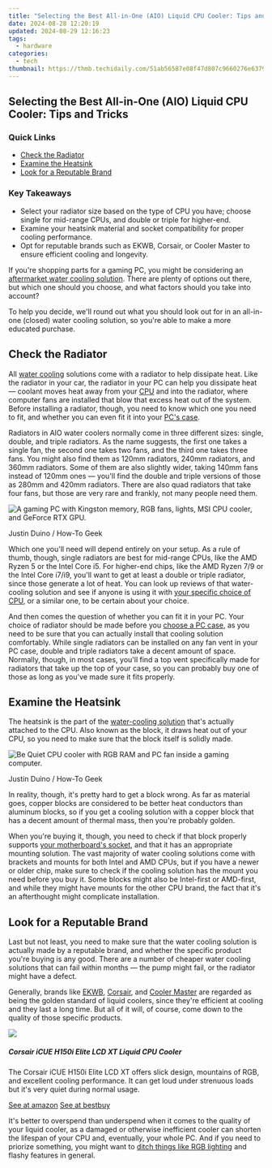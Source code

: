 ```yaml
---
title: "Selecting the Best All-in-One (AIO) Liquid CPU Cooler: Tips and Tricks"
date: 2024-08-28 12:20:19
updated: 2024-08-29 12:16:23
tags:
  - hardware
categories:
  - tech
thumbnail: https://thmb.techidaily.com/51ab56587e08f47d807c9660276e637958571843dacf99014ff4e035dcf2337d.jpg
---
```


## Selecting the Best All-in-One (AIO) Liquid CPU Cooler: Tips and Tricks

### Quick Links

* [Check the Radiator](https://fox-access.techidaily.com/devising-epoch-shifting-spectacles/)
* [Examine the Heatsink](https://fox-helps.techidaily.com/new-in-2024-leading-websites-for-superior-vector-images/)
* [Look for a Reputable Brand](https://tech-renaissance.techidaily.com/become-a-pro-at-royal-match-expert-tips-and-techniques-for-winning/)

### Key Takeaways

* Select your radiator size based on the type of CPU you have; choose single for mid-range CPUs, and double or triple for higher-end.
* Examine your heatsink material and socket compatibility for proper cooling performance.
* Opt for reputable brands such as EKWB, Corsair, or Cooler Master to ensure efficient cooling and longevity.

 If you're shopping parts for a gaming PC, you might be considering an [aftermarket water cooling solution](https://eaxpv-info.techidaily.com/updated-2024-approved-how-to-elevate-youtube-broadcasts-select-the-right-webcam/). There are plenty of options out there, but which one should you choose, and what factors should you take into account?

 To help you decide, we'll round out what you should look out for in an all-in-one (closed) water cooling solution, so you're able to make a more educated purchase.

##  Check the Radiator

 All [water cooling](https://screen-sharing-recording.techidaily.com/updated-reinstating-lost-sound-output-in-obs-recordings-for-2024/) solutions come with a radiator to help dissipate heat. Like the radiator in your car, the radiator in your PC can help you dissipate heat — coolant moves heat away from your [CPU](https://facebook-clips.techidaily.com/echoes-of-now-strategies-for-downloading-current-events/) and into the radiator, where computer fans are installed that blow that excess heat out of the system. Before installing a radiator, though, you need to know which one you need to fit, and whether you can even fit it into your [PC's case](https://tech-revival.techidaily.com/interactive-ai-duo-unveiling-3-approaches-to-chatgpt-and-wolframalliance/).

 Radiators in AIO water coolers normally come in three different sizes: single, double, and triple radiators. As the name suggests, the first one takes a single fan, the second one takes two fans, and the third one takes three fans. You might also find them as 120mm radiators, 240mm radiators, and 360mm radiators. Some of them are also slightly wider, taking 140mm fans instead of 120mm ones — you'll find the double and triple versions of those as 280mm and 420mm radiators. There are also quad radiators that take four fans, but those are very rare and frankly, not many people need them.

![A gaming PC with Kingston memory, RGB fans, lights, MSI CPU cooler, and GeForce RTX GPU.](https://static1.howtogeekimages.com/wordpress/wp-content/uploads/2024/05/52647613799_89e2459914_o.jpg) 

Justin Duino / How-To Geek

 Which one you'll need will depend entirely on your setup. As a rule of thumb, though, single radiators are best for mid-range CPUs, like the AMD Ryzen 5 or the Intel Core i5\. For higher-end chips, like the AMD Ryzen 7/9 or the Intel Core i7/i9, you'll want to get at least a double or triple radiator, since those generate a lot of heat. You can look up reviews of that water-cooling solution and see if anyone is using it with [your specific choice of CPU](https://fox-boxes.techidaily.com/updated-mastering-the-art-of-design-10-secrets-for-podcast-imagery-for-2024/), or a similar one, to be certain about your choice.

 And then comes the question of whether you can fit it in your PC. Your choice of radiator should be made before you [choose a PC case](https://fox-helps.techidaily.com/apex-assemblies-best-laptop-trio-for-4k-visionaries-for-2024/), as you need to be sure that you can actually install that cooling solution comfortably. While single radiators can be installed on any fan vent in your PC case, double and triple radiators take a decent amount of space. Normally, though, in most cases, you'll find a top vent specifically made for radiators that take up the top of your case, so you can probably buy one of those as long as you've made sure it fits properly.

##  Examine the Heatsink

 The heatsink is the part of the [water-cooling solution](https://screen-sharing-recording.techidaily.com/updated-reinstating-lost-sound-output-in-obs-recordings-for-2024/) that's actually attached to the CPU. Also known as the block, it draws heat out of your CPU, so you need to make sure that the block itself is solidly made.

![Be Quiet CPU cooler with RGB RAM and PC fan inside a gaming computer.](https://static1.howtogeekimages.com/wordpress/wp-content/uploads/2024/05/53487823357_3370a87fdb_o-1.jpg) 

Justin Duino / How-To Geek

 In reality, though, it's pretty hard to get a block wrong. As far as material goes, copper blocks are considered to be better heat conductors than aluminum blocks, so if you get a cooling solution with a copper block that has a decent amount of thermal mass, then you're probably golden.

 When you're buying it, though, you need to check if that block properly supports [your motherboard's socket](https://location-social.techidaily.com/how-to-pause-life360-location-sharing-for-apple-iphone-6s-drfone-by-drfone-virtual-ios/), and that it has an appropriate mounting solution. The vast majority of water cooling solutions come with brackets and mounts for both Intel and AMD CPUs, but if you have a newer or older chip, make sure to check if the cooling solution has the mount you need before you buy it. Some blocks might also be Intel-first or AMD-first, and while they might have mounts for the other CPU brand, the fact that it's an afterthought might complicate installation.

##  Look for a Reputable Brand

 Last but not least, you need to make sure that the water cooling solution is actually made by a reputable brand, and whether the specific product you're buying is any good. There are a number of cheaper water cooling solutions that can fail within months — the pump might fail, or the radiator might have a defect.

 Generally, brands like [EKWB](https://www.ekwb.com/), [Corsair](https://www.corsair.com/us/en/Categories/Products/Liquid-Cooling/c/Cor%5FProducts%5FCooling), and [Cooler Master](https://www.coolermaster.com/catalog/coolers/) are regarded as being the golden standard of liquid coolers, since they're efficient at cooling and they last a long time. But all of it will, of course, come down to the quality of those specific products.

![](https://static1.howtogeekimages.com/wordpress/wp-content/uploads/2023/06/31t3baahbfl-_sl160_.jpg) 

#####  Corsair iCUE H150i Elite LCD XT Liquid CPU Cooler 

The Corsair iCUE H150i Elite LCD XT offers slick design, mountains of RGB, and excellent cooling performance. It can get loud under strenuous loads but it's very quiet during normal usage. 

[See at amazon](https://www.amazon.com/Corsair-H150i-Elite-Liquid-Cooler/dp/B0BQWSP2ZP?tag=hotoge-20&ascsubtag=UUhtgUeUpU203089&asc%5Frefurl=https%3A%2F%2Fwww.howtogeek.com%2F858042%2Fhow-to-choose-an-aio-cooler%2F&asc%5Fcampaign=Evergreen) [See at bestbuy](https://shop-links.co/link/?exclusive=1&publisher_slug=itechdaily19598&url=https%3A%2F%2Fwww.bestbuy.com%2Fsite%2Fcorsair__icue_h150i_%2F6534171.p%3FskuId%3D6534171) 

 It's better to overspend than underspend when it comes to the quality of your liquid cooler, as a damaged or otherwise inefficient cooler can shorten the lifespan of your CPU and, eventually, your whole PC. And if you need to priorize something, you might want to [ditch things like RGB lighting](https://eaxpv-info.techidaily.com/updated-getting-started-with-your-new-youtube-premium-account-for-2024/) and flashy features in general.

<ins class="adsbygoogle"
     style="display:block"
     data-ad-format="autorelaxed"
     data-ad-client="ca-pub-7571918770474297"
     data-ad-slot="1223367746"></ins>



<ins class="adsbygoogle"
     style="display:block"
     data-ad-client="ca-pub-7571918770474297"
     data-ad-slot="8358498916"
     data-ad-format="auto"
     data-full-width-responsive="true"></ins>
